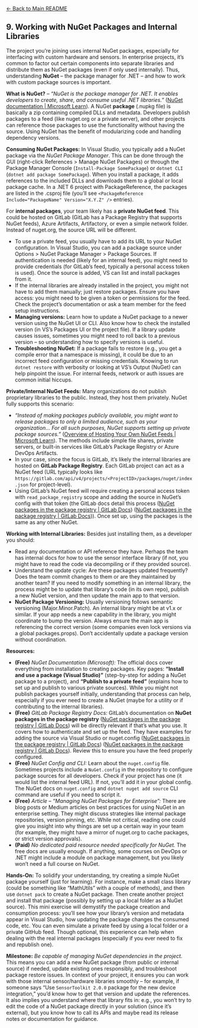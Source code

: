 [<- Back to Main README](../README.md)

## 9. Working with NuGet Packages and Internal Libraries

The project you’re joining uses internal NuGet packages, especially for interfacing with custom hardware and sensors. In enterprise projects, it’s common to factor out certain components into separate libraries and distribute them as NuGet packages (even if only used internally). Thus, understanding **NuGet** – the package manager for .NET – and how to work with custom package sources is important.

**What is NuGet?** – *“NuGet is the package manager for .NET. It enables developers to create, share, and consume useful .NET libraries.”* ([NuGet documentation | Microsoft Learn](https://learn.microsoft.com/en-us/nuget/#:~:text=NuGet%20documentation)). A NuGet **package** (.nupkg file) is basically a zip containing compiled DLLs and metadata. Developers publish packages to a feed (like nuget.org or a private server), and other projects can reference those packages to use the functionality without having the source. Using NuGet has the benefit of modularizing code and handling dependency versions.

**Consuming NuGet Packages:** In Visual Studio, you typically add a NuGet package via the *NuGet Package Manager*. This can be done through the GUI (right-click References > Manage NuGet Packages) or through the Package Manager Console (`Install-Package SomePackage`) or `dotnet CLI` (`dotnet add package SomePackage`). When you install a package, it adds references to the included DLLs and downloads them to a global or local package cache. In a .NET 6 project with PackageReference, the packages are listed in the .csproj file (you’ll see `<PackageReference Include="PackageName" Version="X.Y.Z" />` entries).

For **internal packages**, your team likely has a **private NuGet feed**. This could be hosted on GitLab (GitLab has a Package Registry that supports NuGet feeds), Azure Artifacts, Artifactory, or even a simple network folder. Instead of nuget.org, the source URL will be different.

- To use a private feed, you usually have to add its URL to your NuGet configuration. In Visual Studio, you can add a package source under Options > NuGet Package Manager > Package Sources. If authentication is needed (likely for an internal feed), you might need to provide credentials (for GitLab’s feed, typically a personal access token is used). Once the source is added, VS can list and install packages from it.
- If the internal libraries are already installed in the project, you might not have to add them manually; just restore packages. Ensure you have access: you might need to be given a token or permissions for the feed. Check the project’s documentation or ask a team member for the feed setup instructions.
- **Managing versions:** Learn how to update a NuGet package to a newer version using the NuGet UI or CLI. Also know how to check the installed version (in VS’s Packages UI or the project file). If a library update causes issues, sometimes you might need to roll back to a previous version – so understanding how to specify versions is useful.
- **Troubleshooting NuGet:** If a package fails to restore (e.g., you get a compile error that a namespace is missing), it could be due to an incorrect feed configuration or missing credentials. Knowing to run `dotnet restore` with verbosity or looking at VS’s Output (NuGet) can help pinpoint the issue. For internal feeds, network or auth issues are common initial hiccups.

**Private/Internal NuGet Feeds:** Many organizations do not publish proprietary libraries to the public. Instead, they host them privately. NuGet fully supports this scenario:
- *“Instead of making packages publicly available, you might want to release packages to only a limited audience, such as your organization… For all such purposes, NuGet supports setting up private package sources.”* ([Overview of Hosting Your Own NuGet Feeds | Microsoft Learn](https://learn.microsoft.com/en-us/nuget/hosting-packages/overview#:~:text=Instead%20of%20making%20packages%20publicly,org)). The methods include simple file shares, private servers, or built-in services like GitLab’s Package Registry or Azure DevOps Artifacts.
- In your case, since the focus is GitLab, it’s likely the internal libraries are hosted on **GitLab Package Registry**. Each GitLab project can act as a NuGet feed (URL typically looks like `https://gitlab.com/api/v4/projects/<ProjectID>/packages/nuget/index.json` for project-level).
- Using GitLab’s NuGet feed will require creating a personal access token with `read_package_registry` scope and adding the source in NuGet’s config with that token (the GitLab docs detail this process ([NuGet packages in the package registry | GitLab Docs](https://docs.gitlab.com/ee/user/packages/nuget_repository/#:~:text=To%20publish%20and%20install%20packages,a%20source%20for%20your%20packages)) ([NuGet packages in the package registry | GitLab Docs](https://docs.gitlab.com/ee/user/packages/nuget_repository/#:~:text=,on%20your%20group%E2%80%99s%20home%20page))). Once set up, using the packages is the same as any other NuGet.

**Working with Internal Libraries:** Besides just installing them, as a developer you should:
- Read any documentation or API reference they have. Perhaps the team has internal docs for how to use the sensor interface library (if not, you might have to read the code via decompiling or if they provided source).
- Understand the update cycle: Are these packages updated frequently? Does the team commit changes to them or are they maintained by another team? If you need to modify something in an internal library, the process might be to update that library’s code (in its own repo), publish a new NuGet version, and then update the main app to that version.
- **NuGet Package Versioning:** Usually versioning follows semantic versioning (Major.Minor.Patch). An internal library might be at v1.x or similar. If your app needs a new capability in the library, you might coordinate to bump the version. Always ensure the main app is referencing the correct version (some companies even lock versions via a global packages.props). Don’t accidentally update a package version without coordination.

**Resources:**

- **(Free)** *NuGet Documentation (Microsoft):* The official docs cover everything from installation to creating packages. Key pages: **“Install and use a package (Visual Studio)”** (step-by-step for adding a NuGet package to a project), and **“Publish to a private feed”** (explains how to set up and publish to various private sources). While you might not publish packages yourself initially, understanding that process can help, especially if you ever need to create a NuGet (maybe for a utility or if contributing to the internal libraries).
- **(Free)** *GitLab Package Registry Docs:* GitLab’s documentation on **NuGet packages in the package registry** ([NuGet packages in the package registry | GitLab Docs](https://docs.gitlab.com/ee/user/packages/nuget_repository/#:~:text=Publish%20NuGet%20packages%20in%20your,use%20them%20as%20a%20dependency)) will be directly relevant if that’s what you use. It covers how to authenticate and set up the feed. They have examples for adding the source via Visual Studio or nuget.config ([NuGet packages in the package registry | GitLab Docs](https://docs.gitlab.com/ee/user/packages/nuget_repository/#:~:text=Add%20the%20package%20registry%20as,a%20source%20for%20NuGet%20packages)) ([NuGet packages in the package registry | GitLab Docs](https://docs.gitlab.com/ee/user/packages/nuget_repository/#:~:text=You%20can%20now%20add%20a,new%20source%20to%20NuGet%20with)). Review this to ensure you have the feed properly configured.
- **(Free)** *NuGet Config and CLI:* Learn about the `nuget.config` file. Sometimes projects include a `NuGet.config` in the repository to configure package sources for all developers. Check if your project has one (it would list the internal feed URL). If not, you’ll add it in your global config. The NuGet docs on `nuget.config` and `dotnet nuget add source` CLI command are useful if you need to script it.
- **(Free)** *Article – “Managing NuGet Packages for Enterprise”:* There are blog posts or Medium articles on best practices for using NuGet in an enterprise setting. They might discuss strategies like internal package repositories, version pinning, etc. While not critical, reading one could give you insight into why things are set up a certain way in your team (for example, they might have a mirror of nuget.org to cache packages, or strict version approvals).
- **(Paid)** *No dedicated paid resource needed specifically for NuGet.* The free docs are usually enough. If anything, some courses on DevOps or .NET might include a module on package management, but you likely won’t need a full course on NuGet.

**Hands-On:** To solidify your understanding, try creating a simple NuGet package yourself (just for learning). For instance, make a small class library (could be something like “MathUtils” with a couple of methods), and then use `dotnet pack` to create a NuGet package. Then create another project and install that package (possibly by setting up a local folder as a NuGet source). This mini exercise will demystify the package creation and consumption process: you’ll see how your library’s version and metadata appear in Visual Studio, how updating the package changes the consumed code, etc. You can even simulate a private feed by using a local folder or a private GitHub feed. Though optional, this experience can help when dealing with the real internal packages (especially if you ever need to fix and republish one).

**Milestone:** *Be capable of managing NuGet dependencies in the project.* This means you can add a new NuGet package (from public or internal source) if needed, update existing ones responsibly, and troubleshoot package restore issues. In context of your project, it ensures you can work with those internal sensor/hardware libraries smoothly – for example, if someone says “Use `SensorToolkit 2.0.0` package for the new device integration,” you’d know how to get that version and update the references. It also implies you understand where that library fits in: e.g., you won’t try to edit the code of a NuGet package directly in your solution (since it’s external), but you know how to call its APIs and maybe read its release notes or documentation for guidance.